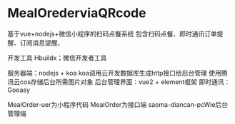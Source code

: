 # MealOrederviaQRcode
基于vue+nodejs+微信小程序的扫码点餐系统
包含扫码点餐、即时通讯订单提醒、订阅消息提醒、

开发工具 Hbuildx；微信开发者工具

服务器端：nodejs + koa
koa调用云开发数据库生成http接口给后台管理
使用腾讯云cos存储后台所需图片对象
后台管理界面：vue2 + element框架
即时通讯：Goeasy

MealOrder-uer为小程序代码
MealOrder为接口端
saoma-diancan-pcWie后台管理端
